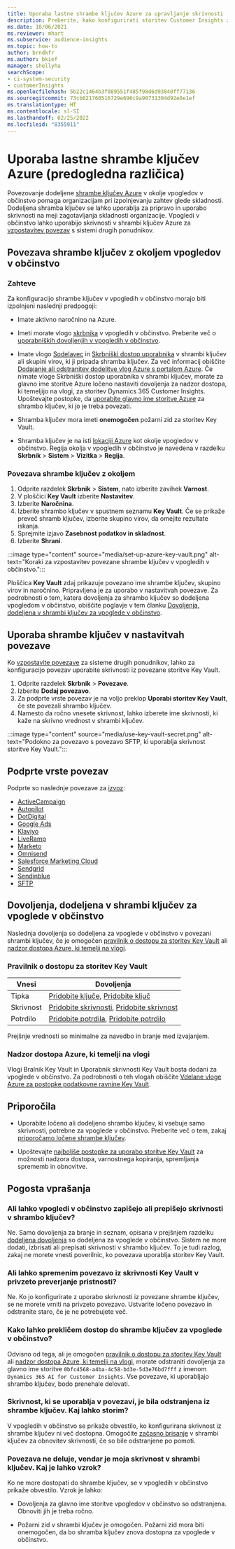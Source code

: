 ```yaml
---
title: Uporaba lastne shrambe ključev Azure za upravljanje skrivnosti
description: Preberite, kako konfigurirati storitev Customer Insights za uporabo lastne shrambe ključev Azure.
ms.date: 10/06/2021
ms.reviewer: mhart
ms.subservice: audience-insights
ms.topic: how-to
author: brndkfr
ms.author: bkief
manager: shellyha
searchScope:
- ci-system-security
- customerInsights
ms.openlocfilehash: 5b22c1464b3f089551f485f98d6d93840ff77136
ms.sourcegitcommit: 73cb021760516729e696c9a90731304d92e0e1ef
ms.translationtype: HT
ms.contentlocale: sl-SI
ms.lasthandoff: 02/25/2022
ms.locfileid: "8355911"
---
```

# <a name="bring-your-own-azure-key-vault-preview"></a>Uporaba lastne shrambe ključev Azure (predogledna različica)

Povezovanje dodeljene [shrambe ključev Azure](/azure/key-vault/general/basic-concepts) v okolje vpogledov v občinstvo pomaga organizacijam pri izpolnjevanju zahtev glede skladnosti.
Dodeljena shramba ključev se lahko uporablja za pripravo in uporabo skrivnosti na meji zagotavljanja skladnosti organizacije. Vpogledi v občinstvo lahko uporabijo skrivnosti v shrambi ključev Azure za [vzpostavitev povezav](connections.md) s sistemi drugih ponudnikov.

## <a name="link-the-key-vault-to-the-audience-insights-environment"></a>Povezava shrambe ključev z okoljem vpogledov v občinstvo

### <a name="prerequisites"></a>Zahteve

Za konfiguracijo shrambe ključev v vpogledih v občinstvo morajo biti izpolnjeni naslednji predpogoji:

- Imate aktivno naročnino na Azure.

- Imeti morate vlogo [skrbnika](permissions.md#administrator) v vpogledih v občinstvo. Preberite več o [uporabniških dovoljenjih v vpogledih v občinstvo](permissions.md#assign-roles-and-permissions).

- Imate vlogo [Sodelavec](/azure/role-based-access-control/built-in-roles#contributor) in [Skrbniški dostop uporabnika](/azure/role-based-access-control/built-in-roles#user-access-administrator) v shrambi ključev ali skupini virov, ki ji pripada shramba ključev. Za več informacij obiščite [Dodajanje ali odstranitev dodelitve vlog Azure s portalom Azure](/azure/role-based-access-control/role-assignments-portal). Če nimate vloge Skrbniški dostop uporabnika v shrambi ključev, morate za glavno ime storitve Azure ločeno nastaviti dovoljenja za nadzor dostopa, ki temeljijo na vlogi, za storitev Dynamics 365 Customer Insights. Upoštevajte postopke, da [uporabite glavno ime storitve Azure](connect-service-principal.md) za shrambo ključev, ki jo je treba povezati.

- Shramba ključev mora imeti **onemogočen** požarni zid za storitev Key Vault.

- Shramba ključev je na isti [lokaciji Azure](https://azure.microsoft.com/global-infrastructure/geographies/#overview) kot okolje vpogledov v občinstvo. Regija okolja v vpogledih v občinstvo je navedena v razdelku **Skrbnik** > **Sistem** > **Vizitka** > **Regija**.

### <a name="link-a-key-vault-to-the-environment"></a>Povezava shrambe ključev z okoljem

1. Odprite razdelek **Skrbnik** > **Sistem**, nato izberite zavihek **Varnost**.
1. V ploščici **Key Vault** izberite **Nastavitev**.
1. Izberite **Naročnina**.
1. Izberite shrambo ključev v spustnem seznamu **Key Vault**. Če se prikaže preveč shramb ključev, izberite skupino virov, da omejite rezultate iskanja.
1. Sprejmite izjavo **Zasebnost podatkov in skladnost**.
1. Izberite **Shrani**.

:::image type="content" source="media/set-up-azure-key-vault.png" alt-text="Koraki za vzpostavitev povezane shrambe ključev v vpogledih v občinstvo.":::

Ploščica **Key Vault** zdaj prikazuje povezano ime shrambe ključev, skupino virov in naročnino. Pripravljena je za uporabo v nastavitvah povezave.
Za podrobnosti o tem, katera dovoljenja za shrambo ključev so dodeljena vpogledom v občinstvo, obiščite poglavje v tem članku [Dovoljenja, dodeljena v shrambi ključev za vpoglede v občinstvo](#permissions-granted-on-the-key-vault-to-audience-insights).

## <a name="use-the-key-vault-in-the-connection-setup"></a>Uporaba shrambe ključev v nastavitvah povezave

Ko [vzpostavite povezave](connections.md) za sisteme drugih ponudnikov, lahko za konfiguracijo povezav uporabite skrivnosti iz povezane storitve Key Vault.

1. Odprite razdelek **Skrbnik** > **Povezave**.
1. Izberite **Dodaj povezavo**.
1. Za podprte vrste povezav je na voljo preklop **Uporabi storitev Key Vault**, če ste povezali shrambo ključev.
1. Namesto da ročno vnesete skrivnost, lahko izberete ime skrivnosti, ki kaže na skrivno vrednost v shrambi ključev.

:::image type="content" source="media/use-key-vault-secret.png" alt-text="Podokno za povezavo s povezavo SFTP, ki uporablja skrivnost storitve Key Vault.":::

## <a name="supported-connection-types"></a>Podprte vrste povezav

Podprte so naslednje povezave za [izvoz](export-destinations.md):

* [ActiveCampaign](export-active-campaign.md)
* [Autopilot](export-autopilot.md)
* [DotDigital](export-dotdigital.md)
* [Google Ads](export-google-ads.md)
* [Klaviyo](export-klaviyo.md)
* [LiveRamp](export-liveramp.md)
* [Marketo](export-marketo.md)
* [Omnisend](export-omnisend.md)
* [Salesforce Marketing Cloud](export-salesforce.md)
* [Sendgrid](export-sendgrid.md)
* [Sendinblue](export-sendinblue.md)
* [SFTP](export-sftp.md)

## <a name="permissions-granted-on-the-key-vault-to-audience-insights"></a>Dovoljenja, dodeljena v shrambi ključev za vpoglede v občinstvo

Naslednja dovoljenja so dodeljena za vpoglede v občinstvo v povezani shrambi ključev, če je omogočen [pravilnik o dostopu za storitev Key Vault](/azure/key-vault/general/assign-access-policy?tabs=azure-portal) ali [nadzor dostopa Azure, ki temelji na vlogi](/azure/key-vault/general/rbac-guide?tabs=azure-cli).

### <a name="key-vault-access-policy"></a>Pravilnik o dostopu za storitev Key Vault

| Vnesi        | Dovoljenja          |
| ----------- | -------------------- |
| Tipka         | [Pridobite ključe](/rest/api/keyvault/get-keys), [Pridobite ključ](/rest/api/keyvault/get-key)                                 |
| Skrivnost      | [Pridobite skrivnosti](/rest/api/keyvault/get-secrets), [Pridobite skrivnost](/rest/api/keyvault/get-secret)                     |
| Potrdilo | [Pridobite potrdila](/rest/api/keyvault/get-certificates), [Pridobite potrdilo](/rest/api/keyvault/get-certificate) |

Prejšnje vrednosti so minimalne za navedbo in branje med izvajanjem.

### <a name="azure-role-based-access-control"></a>Nadzor dostopa Azure, ki temelji na vlogi

Vlogi Bralnik Key Vault in Uporabnik skrivnosti Key Vault bosta dodani za vpoglede v občinstvo. Za podrobnosti o teh vlogah obiščite [Vdelane vloge Azure za postopke podatkovne ravnine Key Vault](/azure/key-vault/general/rbac-guide?tabs=azure-cli).

## <a name="recommendations"></a>Priporočila

- Uporabite ločeno ali dodeljeno shrambo ključev, ki vsebuje samo skrivnosti, potrebne za vpoglede v občinstvo. Preberite več o tem, zakaj [priporočamo ločene shrambe ključev](/azure/key-vault/general/best-practices#why-we-recommend-separate-key-vaults).

- Upoštevajte [najboljše postopke za uporabo storitve Key Vault](/azure/key-vault/general/best-practices#turn-on-logging) za možnosti nadzora dostopa, varnostnega kopiranja, spremljanja sprememb in obnovitve.

## <a name="frequently-asked-questions"></a>Pogosta vprašanja

### <a name="can-audience-insights-write-secrets-or-overwrite-secrets-into-the-key-vault"></a>Ali lahko vpogledi v občinstvo zapišejo ali prepišejo skrivnosti v shrambo ključev?

Ne. Samo dovoljenja za branje in seznam, opisana v prejšnjem razdelku [dodeljena dovoljenja](#permissions-granted-on-the-key-vault-to-audience-insights) so dodeljena za vpoglede v občinstvo. Sistem ne more dodati, izbrisati ali prepisati skrivnosti v shrambo ključev. To je tudi razlog, zakaj ne morete vnesti poverilnic, ko povezava uporablja storitev Key Vault.

### <a name="can-i-change-a-connection-from-using-key-vault-secrets-to-default-authentication"></a>Ali lahko spremenim povezavo iz skrivnosti Key Vault v privzeto preverjanje pristnosti?

Ne. Ko jo konfigurirate z uporabo skrivnosti iz povezane shrambe ključev, se ne morete vrniti na privzeto povezavo. Ustvarite ločeno povezavo in odstranite staro, če je ne potrebujete več.

### <a name="how-can-i-revoke-access-to-a-key-vault-for-audience-insights"></a>Kako lahko prekličem dostop do shrambe ključev za vpoglede v občinstvo?

Odvisno od tega, ali je omogočen [pravilnik o dostopu za storitev Key Vault](/azure/key-vault/general/assign-access-policy?tabs=azure-portal) ali [nadzor dostopa Azure, ki temelji na vlogi](/azure/key-vault/general/rbac-guide?tabs=azure-cli), morate odstraniti dovoljenja za glavno ime storitve `0bfc4568-a4ba-4c58-bd3e-5d3e76bd7fff` z imenom `Dynamics 365 AI for Customer Insights`. Vse povezave, ki uporabljajo shrambo ključev, bodo prenehale delovati.

### <a name="a-secret-thats-used-in-a-connection-got-removed-from-the-key-vault-what-can-i-do"></a>Skrivnost, ki se uporablja v povezavi, je bila odstranjena iz shrambe ključev. Kaj lahko storim?

V vpogledih v občinstvo se prikaže obvestilo, ko konfigurirana skrivnost iz shrambe ključev ni več dostopna. Omogočite [začasno brisanje](/azure/key-vault/general/soft-delete-overview) v shrambi ključev za obnovitev skrivnosti, če so bile odstranjene po pomoti.

### <a name="a-connection-doesnt-work-but-my-secret-is-in-the-key-vault-what-might-be-the-cause"></a>Povezava ne deluje, vendar je moja skrivnost v shrambi ključev. Kaj je lahko vzrok?

Ko ne more dostopati do shrambe ključev, se v vpogledih v občinstvo prikaže obvestilo. Vzrok je lahko:

- Dovoljenja za glavno ime storitve vpogledov v občinstvo so odstranjena. Obnoviti jih je treba ročno.

- Požarni zid v shrambi ključev je omogočen. Požarni zid mora biti onemogočen, da bo shramba ključev znova dostopna za vpoglede v občinstvo.

